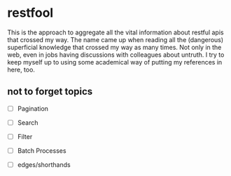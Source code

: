 # restfool

This is the approach to aggregate all the vital information about restful apis that crossed my way. The name came up when reading all the (dangerous) superficial knowledge that crossed my way as many times. Not only in the web, even in jobs having discussions with colleagues about untruth. I try to keep myself up to using some academical way of putting my references in here, too.

## not to forget topics
-[ ] Pagination
-[ ] Search
-[ ] Filter
-[ ] Batch Processes
-[ ] edges/shorthands

